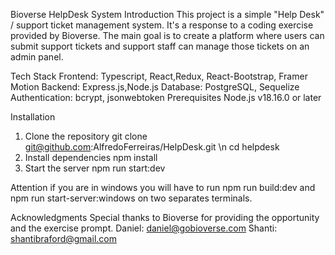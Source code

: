 Bioverse HelpDesk System
Introduction
This project is a simple "Help Desk" / support ticket management system. It's a response to a coding exercise provided by Bioverse. The main goal is to create a platform where users can submit support tickets and support staff can manage those tickets on an admin panel.

Tech Stack
Frontend: Typescript, React,Redux, React-Bootstrap, Framer Motion
Backend: Express.js,Node.js
Database: PostgreSQL, Sequelize
Authentication: bcrypt, jsonwebtoken
Prerequisites
Node.js v18.16.0 or later

Installation
1. Clone the repository
git clone git@github.com:AlfredoFerreiras/HelpDesk.git \n
cd helpdesk
2. Install dependencies
npm install
3. Start the server
npm run start:dev

Attention if you are in windows you will have to run npm run build:dev and npm run start-server:windows on two separates terminals.

Acknowledgments
Special thanks to Bioverse for providing the opportunity and the exercise prompt.
Daniel: daniel@gobioverse.com
Shanti: shantibraford@gmail.com

